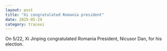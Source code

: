 ```yaml
---
layout: post
title: "Xi congratulated Romania president"
date: 2025-05-24
category: tracexi
---
```


On 5/22, Xi Jinping congratulated Romania President, Nicusor Dan, for his election.